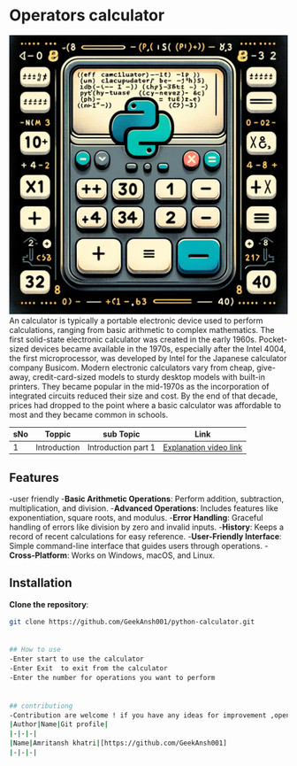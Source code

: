 # Operators calculator
![](https://github.com/GeekAnsh001/markdown-/blob/main/Ansh.png)
An  calculator is typically a portable electronic device used to perform calculations, ranging from basic arithmetic to complex mathematics.
The first solid-state electronic calculator was created in the early 1960s. Pocket-sized devices became available in the 1970s, especially after the Intel 4004, the first microprocessor, was developed by Intel for the Japanese calculator company Busicom.
Modern electronic calculators vary from cheap, give-away, credit-card-sized models to sturdy desktop models with built-in printers. They became popular in the mid-1970s as the incorporation of integrated circuits reduced their size and cost. By the end of that decade, prices had dropped to the point where a basic calculator was affordable to most and they became common in schools.

|sNo| Toppic | sub Topic | Link |
|-|-|-|-|
|1|Introduction |Introduction part 1|[Explanation video link](https://youtu.be/BX6_YBPr7Jw?si=omR6veePFhh9h5fF)


## Features
  -user friendly
  -**Basic Arithmetic Operations**: Perform addition, subtraction, multiplication, and division.
  -**Advanced Operations**: Includes features like exponentiation, square roots, and modulus.
  -**Error Handling**: Graceful handling of errors like division by zero and invalid inputs.
  -**History**: Keeps a record of recent calculations for easy reference.
  -**User-Friendly Interface**: Simple command-line interface that guides users through operations.
  -**Cross-Platform**: Works on Windows, macOS, and Linux.


## Installation
  **Clone the repository**:
   ```bash
   git clone https://github.com/GeekAnsh001/python-calculator.git


## How to use
  -Enter start to use the calculator
  -Enter Exit  to exit from the calculator
  -Enter the number for operations you want to perform


## contributiong
  -Contribution are welcome ! if you have any ideas for improvement ,open an issue or create a pull request
|Author|Name|Git profile|
|-|-|-|
|Name|Amritansh khatri|[https://github.com/GeekAnsh001]
|-|-|-|


